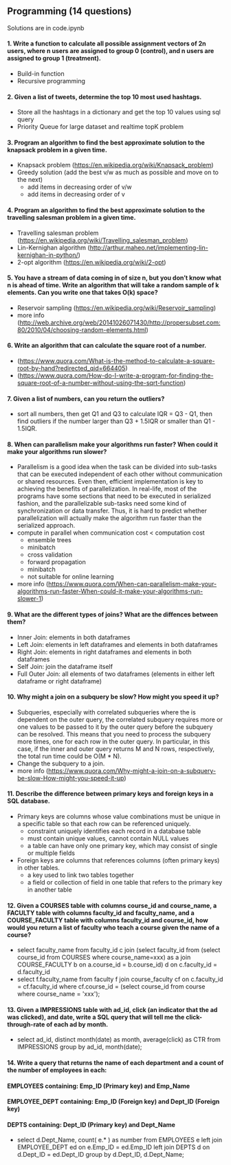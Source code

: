 ## Programming (14 questions)
Solutions are in code.ipynb

#### 1. Write a function to calculate all possible assignment vectors of 2n users, where n users are assigned to group 0 (control), and n users are assigned to group 1 (treatment).
  - Build-in function
  - Recursive programming
  
#### 2. Given a list of tweets, determine the top 10 most used hashtags.
  - Store all the hashtags in a dictionary and get the top 10 values using sql query
  - Priority Queue for large dataset and realtime topK problem
  
#### 3. Program an algorithm to find the best approximate solution to the knapsack problem in a given time.
  - Knapsack problem (https://en.wikipedia.org/wiki/Knapsack_problem)
  - Greedy solution (add the best v/w as much as possible and move on to the next)
    - add items in decreasing order of v/w
    - add items in decreasing order of v
    
#### 4. Program an algorithm to find the best approximate solution to the travelling salesman problem in a given time.
  - Travelling salesman problem (https://en.wikipedia.org/wiki/Travelling_salesman_problem)
  - Lin-Kernighan algorithm (http://arthur.maheo.net/implementing-lin-kernighan-in-python/)
  - 2-opt algorithm (https://en.wikipedia.org/wiki/2-opt)
  
#### 5. You have a stream of data coming in of size n, but you don’t know what n is ahead of time. Write an algorithm that will take a random sample of k elements. Can you write one that takes O(k) space?
  - Reservoir sampling (https://en.wikipedia.org/wiki/Reservoir_sampling)
  - more info (http://web.archive.org/web/20141026071430/http://propersubset.com:80/2010/04/choosing-random-elements.html)

#### 6. Write an algorithm that can calculate the square root of a number.
  - (https://www.quora.com/What-is-the-method-to-calculate-a-square-root-by-hand?redirected_qid=664405)
  - (https://www.quora.com/How-do-I-write-a-program-for-finding-the-square-root-of-a-number-without-using-the-sqrt-function)
  
#### 7. Given a list of numbers, can you return the outliers?
  - sort all numbers, then get Q1 and Q3 to calculate IQR = Q3 - Q1, then find outliers if the number larger than Q3 + 1.5IQR or smaller than Q1 - 1.5IQR.
  
#### 8. When can parallelism make your algorithms run faster? When could it make your algorithms run slower?
  - Parallelism is a good idea when the task can be divided into sub-tasks that can be executed independent of each other without communication or shared resources. Even then, efficient implementation is key to achieving the benefits of parallelization. In real-life, most of the programs have some sections that need to be executed in serialized fashion, and the parallelizable sub-tasks need some kind of synchronization or data transfer. Thus, it is hard to predict whether parallelization will actually make the algorithm run faster than the serialized approach.
  - compute in parallel when communication cost < computation cost
    - ensemble trees
    - minibatch
    - cross validation
    - forward propagation
    - minibatch
    - not suitable for online learning
  - more info (https://www.quora.com/When-can-parallelism-make-your-algorithms-run-faster-When-could-it-make-your-algorithms-run-slower-1)

#### 9. What are the different types of joins? What are the diffences between them?
  - Inner Join: elements in both dataframes
  - Left Join: elements in left dataframes and elements in both dataframes
  - Right Join: elements in right dataframes and elements in both dataframes
  - Self Join: join the dataframe itself
  - Full Outer Join: all elements of two dataframes (elements in either left dataframe or right dataframe)

#### 10. Why might a join on a subquery be slow? How might you speed it up?
  - Subqueries, especially with correlated subqueries where the is dependent on the outer query, the correlated subquery requires more or one values to be passed to it by the outer query before the subquery can be resolved. This means that you need to process the subquery more times, one for each row in the outer query. In particular, in this case, if the inner and outer query returns M and N rows, respectively, the total run time could be O(M * N).
  - Change the subquery to a join.
  - more info (https://www.quora.com/Why-might-a-join-on-a-subquery-be-slow-How-might-you-speed-it-up)
  
#### 11. Describe the difference between primary keys and foreign keys in a SQL database.
  - Primary keys are columns whose value combinations must be unique in a specific table so that each row can be referenced uniquely. 
    - constraint uniquely identifies each record in a database table 
    - must contain unique values, cannot contain NULL values
    - a table can have only one primary key, which may consist of single or multiple fields
  - Foreign keys are columns that references columns (often primary keys) in other tables.
    - a key used to link two tables together
    - a field or collection of field in one table that refers to the primary key in another table
  
#### 12. Given a COURSES table with columns course_id and course_name, a FACULTY table with columns faculty_id and faculty_name, and a COURSE_FACULTY table with columns faculty_id and course_id, how would you return a list of faculty who teach a course given the name of a course?
  - select faculty_name from faculty_id c join (select faculty_id from (select course_id from COURSES where course_name=xxx) as a join COURSE_FACULTY b on a.course_id = b.course_id) d on c.faculty_id = d.faculty_id
  - select f.faculty_name from faculty f join course_faculty cf on c.faculty_id = cf.faculty_id where cf.course_id = (select course_id from course where course_name = 'xxx');
  
#### 13. Given a IMPRESSIONS table with ad_id, click (an indicator that the ad was clicked), and date, write a SQL query that will tell me the click-through-rate of each ad by month.
  - select ad_id, distinct month(date) as month, average(click) as CTR from IMPRESSIONS group by ad_id, month(date);
  
#### 14. Write a query that returns the name of each department and a count of the number of employees in each:  
#### EMPLOYEES containing: Emp_ID (Primary key) and Emp_Name  
#### EMPLOYEE_DEPT containing: Emp_ID (Foreign key) and Dept_ID (Foreign key)  
#### DEPTS containing: Dept_ID (Primary key) and Dept_Name

  - select d.Dept_Name, count( e.* ) as number from EMPLOYEES e left join EMPLOYEE_DEPT ed on e.Emp_ID = ed.Emp_ID left join DEPTS d on d.Dept_ID = ed.Dept_ID group by d.Dept_ID, d.Dept_Name;
